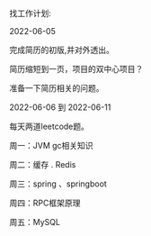

找工作计划:



2022-06-05 

完成简历的初版,并对外透出。

简历缩短到一页，项目的双中心项目？


准备一下简历相关的问题。



2022-06-06  到  2022-06-11

每天两道leetcode题。

周一：JVM gc相关知识

周二：缓存 . Redis 

周三：spring 、springboot

周四：RPC框架原理

周五：MySQL




